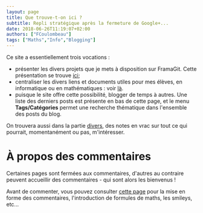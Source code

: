 ```yaml
---
layout: page
title: Que trouve-t-on ici ?
subtitle: Repli stratégique après la fermeture de Google+...
date: 2018-06-26T11:19:07+02:00
authors: ["FCoulombeau"]
tags: ["Maths","Info","Blogging"]
---
```


Ce site a essentiellement trois vocations :

- présenter les divers projets que je mets à disposition sur FramaGit. Cette présentation se trouve [ici](/git/);
- centraliser les divers liens et documents utiles pour mes élèves, en informatique ou en mathématiques : voir [là](/enseignement/).
- puisque le site offre cette possibilité, blogger de temps à autres. Une liste des derniers posts est présente en bas de cette page, et le menu **Tags/Catégories** permet une recherche thématique dans l'ensemble des posts du blog.

On trouvera aussi dans la partie [divers](/divers/), des notes en vrac sur tout ce qui pourrait, momentanément ou pas, m'intéresser.

# À propos des commentaires

Certaines pages sont fermées aux commentaires, d'autres au contraire peuvent accueillir des commentaires - qui sont alors les bienvenus !

Avant de commenter, vous pouvez consulter [cette page](/commentpolicy/) pour la mise en forme des commentaires, l'introduction de formules de maths, les smileys, etc...